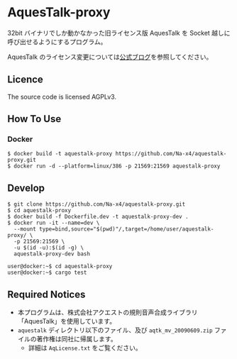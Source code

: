 # AquesTalk-proxy

32bit バイナリでしか動かなかった旧ライセンス版 AquesTalk を Socket 越しに呼び出せるようにするプログラム。

AquesTalk のライセンス変更については[公式ブログ][blog.a-quest]を参照してください。

## Licence

The source code is licensed AGPLv3.

## How To Use

### Docker

```
$ docker build -t aquestalk-proxy https://github.com/Na-x4/aquestalk-proxy.git
$ docker run -d --platform=linux/386 -p 21569:21569 aquestalk-proxy
```

## Develop

```
$ git clone https://github.com/Na-x4/aquestalk-proxy.git
$ cd aquestalk-proxy
$ docker build -f Dockerfile.dev -t aquestalk-proxy-dev .
$ docker run -it --name=dev \
  --mount type=bind,source="$(pwd)"/,target=/home/user/aquestalk-proxy/ \
  -p 21569:21569 \
  -u $(id -u):$(id -g) \
  aquestalk-proxy-dev bash

user@docker:~$ cd aquestalk-proxy
user@docker:~$ cargo test
```

## Required Notices

- 本プログラムは、株式会社アクエストの規則音声合成ライブラリ「AquesTalk」を使用しています。
- `aquestalk` ディレクトリ以下のファイル、及び `aqtk_mv_20090609.zip` ファイルの著作権は同社に帰属します。
  - 詳細は `AqLicense.txt` をご覧ください。

[blog.a-quest]: http://blog-yama.a-quest.com/?eid=970181
